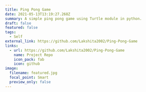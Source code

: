 ```yaml
---
title: Ping Pong Game
date: 2021-05-13T13:19:27.268Z
summary: A simple ping pong game using Turtle module in python.
draft: false
featured: false
tags:
  - Self
external_link: https://github.com/Lakshita2002/Ping-Pong-Game
links:
  - url: https://github.com/Lakshita2002/Ping-Pong-Game
    name: Project Repo
    icon_pack: fab
    icon: github
image:
  filename: featured.jpg
  focal_point: Smart
  preview_only: false
---
```

